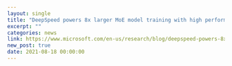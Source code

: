 ```yaml
---
layout: single
title: "DeepSpeed powers 8x larger MoE model training with high performance"
excerpt: ""
categories: news
link: https://www.microsoft.com/en-us/research/blog/deepspeed-powers-8x-larger-moe-model-training-with-high-performance/
new_post: true
date: 2021-08-18 00:00:00
---
```

